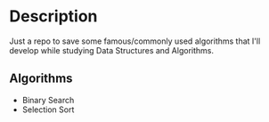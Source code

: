 # Description

Just a repo to save some famous/commonly used algorithms that I'll develop while 
studying Data Structures and Algorithms.

## Algorithms
- Binary Search
- Selection Sort